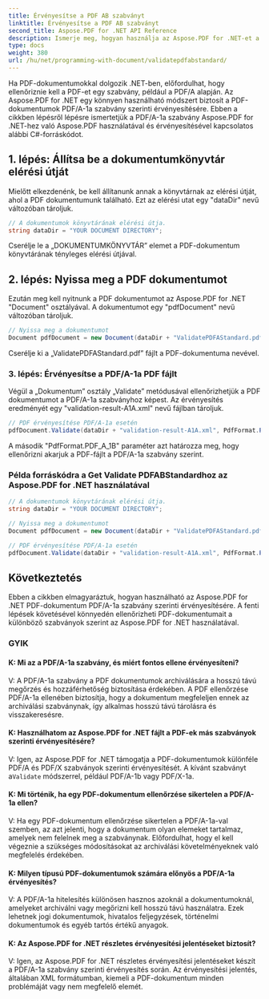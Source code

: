 ```yaml
---
title: Érvényesítse a PDF AB szabványt
linktitle: Érvényesítse a PDF AB szabványt
second_title: Aspose.PDF for .NET API Reference
description: Ismerje meg, hogyan használja az Aspose.PDF for .NET-et a PDF-dokumentumok PDFABStandardnak való érvényesítéséhez a lépésről lépésre bemutatott útmutatónkkal és a kódpéldánkkal.
type: docs
weight: 380
url: /hu/net/programming-with-document/validatepdfabstandard/
---
```

Ha PDF-dokumentumokkal dolgozik .NET-ben, előfordulhat, hogy ellenőriznie kell a PDF-et egy szabvány, például a PDF/A alapján. Az Aspose.PDF for .NET egy könnyen használható módszert biztosít a PDF-dokumentumok PDF/A-1a szabvány szerinti érvényesítésére. Ebben a cikkben lépésről lépésre ismertetjük a PDF/A-1a szabvány Aspose.PDF for .NET-hez való Aspose.PDF használatával és érvényesítésével kapcsolatos alábbi C#-forráskódot.

## 1. lépés: Állítsa be a dokumentumkönyvtár elérési útját

Mielőtt elkezdenénk, be kell állítanunk annak a könyvtárnak az elérési útját, ahol a PDF dokumentumunk található. Ezt az elérési utat egy "dataDir" nevű változóban tároljuk.

```csharp
// A dokumentumok könyvtárának elérési útja.
string dataDir = "YOUR DOCUMENT DIRECTORY";
```

Cserélje le a „DOKUMENTUMKÖNYVTÁR” elemet a PDF-dokumentum könyvtárának tényleges elérési útjával.

## 2. lépés: Nyissa meg a PDF dokumentumot

Ezután meg kell nyitnunk a PDF dokumentumot az Aspose.PDF for .NET "Document" osztályával. A dokumentumot egy "pdfDocument" nevű változóban tároljuk.

```csharp
// Nyissa meg a dokumentumot
Document pdfDocument = new Document(dataDir + "ValidatePDFAStandard.pdf");
```

Cserélje ki a „ValidatePDFAStandard.pdf” fájlt a PDF-dokumentuma nevével.

### 3. lépés: Érvényesítse a PDF/A-1a PDF fájlt

Végül a „Dokumentum” osztály „Validate” metódusával ellenőrizhetjük a PDF dokumentumot a PDF/A-1a szabványhoz képest. Az érvényesítés eredményét egy "validation-result-A1A.xml" nevű fájlban tároljuk.

```csharp
// PDF érvényesítése PDF/A-1a esetén
pdfDocument.Validate(dataDir + "validation-result-A1A.xml", PdfFormat.PDF_A_1B);
```

A második "PdfFormat.PDF_A_1B" paraméter azt határozza meg, hogy ellenőrizni akarjuk a PDF-fájlt a PDF/A-1a szabvány szerint.

### Példa forráskódra a Get Validate PDFABStandardhoz az Aspose.PDF for .NET használatával

```csharp
// A dokumentumok könyvtárának elérési útja.
string dataDir = "YOUR DOCUMENT DIRECTORY";

// Nyissa meg a dokumentumot
Document pdfDocument = new Document(dataDir + "ValidatePDFAStandard.pdf");

// PDF érvényesítése PDF/A-1a esetén
pdfDocument.Validate(dataDir + "validation-result-A1A.xml", PdfFormat.PDF_A_1B);
```

## Következtetés

Ebben a cikkben elmagyaráztuk, hogyan használható az Aspose.PDF for .NET PDF-dokumentum PDF/A-1a szabvány szerinti érvényesítésére. A fenti lépések követésével könnyedén ellenőrizheti PDF-dokumentumait a különböző szabványok szerint az Aspose.PDF for .NET használatával.

### GYIK

#### K: Mi az a PDF/A-1a szabvány, és miért fontos ellene érvényesíteni?

V: A PDF/A-1a szabvány a PDF dokumentumok archiválására a hosszú távú megőrzés és hozzáférhetőség biztosítása érdekében. A PDF ellenőrzése PDF/A-1a ellenében biztosítja, hogy a dokumentum megfeleljen ennek az archiválási szabványnak, így alkalmas hosszú távú tárolásra és visszakeresésre.

#### K: Használhatom az Aspose.PDF for .NET fájlt a PDF-ek más szabványok szerinti érvényesítésére?

 V: Igen, az Aspose.PDF for .NET támogatja a PDF-dokumentumok különféle PDF/A és PDF/X szabványok szerinti érvényesítését. A kívánt szabványt a`Validate` módszerrel, például PDF/A-1b vagy PDF/X-1a.

#### K: Mi történik, ha egy PDF-dokumentum ellenőrzése sikertelen a PDF/A-1a ellen?

V: Ha egy PDF-dokumentum ellenőrzése sikertelen a PDF/A-1a-val szemben, az azt jelenti, hogy a dokumentum olyan elemeket tartalmaz, amelyek nem felelnek meg a szabványnak. Előfordulhat, hogy el kell végeznie a szükséges módosításokat az archiválási követelményeknek való megfelelés érdekében.

#### K: Milyen típusú PDF-dokumentumok számára előnyös a PDF/A-1a érvényesítés?

V: A PDF/A-1a hitelesítés különösen hasznos azoknál a dokumentumoknál, amelyeket archiválni vagy megőrizni kell hosszú távú használatra. Ezek lehetnek jogi dokumentumok, hivatalos feljegyzések, történelmi dokumentumok és egyéb tartós értékű anyagok.

#### K: Az Aspose.PDF for .NET részletes érvényesítési jelentéseket biztosít?

V: Igen, az Aspose.PDF for .NET részletes érvényesítési jelentéseket készít a PDF/A-1a szabvány szerinti érvényesítés során. Az érvényesítési jelentés, általában XML formátumban, kiemeli a PDF-dokumentum minden problémáját vagy nem megfelelő elemét.